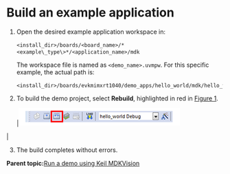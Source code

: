 # Build an example application

1.  Open the desired example application workspace in:

    ```
    <install_dir>/boards/<board_name>/*<example\_type\>*/<application_name>/mdk
    ```

    The workspace file is named as `<demo_name>.uvmpw`. For this specific example, the actual path is:

    ```
    <install_dir>/boards/evkmimxrt1040/demo_apps/hello_world/mdk/hello_world.uvmpw
    ```

2.  To build the demo project, select **Rebuild**, highlighted in red in [Figure 1](build_an_example_application_003.md#FIG_BUILDTHEDEMO).

    |![](../images/keil_build_the_demo.png "Build the demo")

|

3.  The build completes without errors.

**Parent topic:**[Run a demo using Keil MDKVision](../topics/run_a_demo_using_keil_mdkvision.md)

